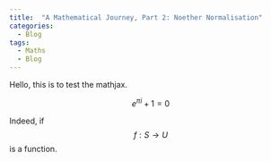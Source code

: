 ```yaml
---
title:  "A Mathematical Journey, Part 2: Noether Normalisation"
categories: 
  - Blog
tags:
  - Maths
  - Blog
---
```


Hello, this is to test the mathjax.

$$
e^{\pi i} + 1 = 0
$$

Indeed, if $$ f: S \to U $$ is a function.

